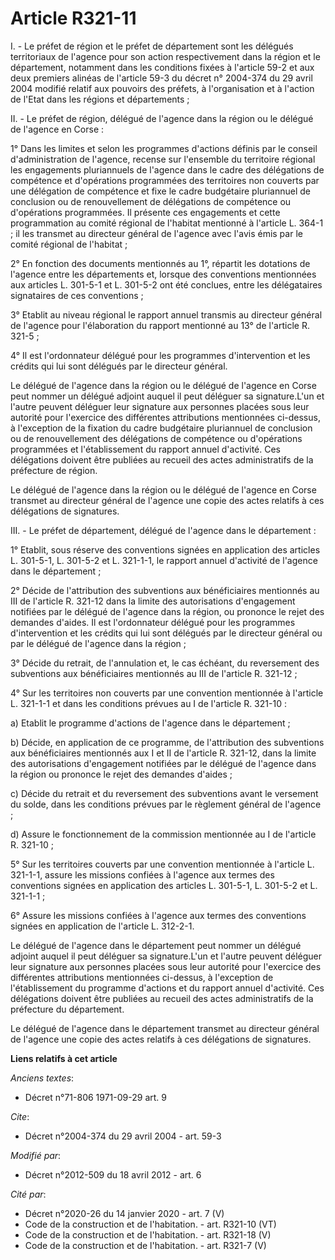# Article R321-11

I. - Le préfet de région et le préfet de département sont les délégués territoriaux de l'agence pour son action
respectivement dans la région et le département, notamment dans les conditions fixées à l'article 59-2 et aux deux premiers
alinéas de l'article 59-3 du décret n° 2004-374 du 29 avril 2004 modifié relatif aux pouvoirs des préfets, à l'organisation
et à l'action de l'Etat dans les régions et départements ;

II. - Le préfet de région, délégué de l'agence dans la région ou le délégué de l'agence en Corse : 

1° Dans les limites et selon les programmes d'actions définis par le conseil d'administration de l'agence, recense sur
l'ensemble du territoire régional les engagements pluriannuels de l'agence dans le cadre des délégations de compétence et
d'opérations programmées des territoires non couverts par une délégation de compétence et fixe le cadre budgétaire
pluriannuel de conclusion ou de renouvellement de délégations de compétence ou d'opérations programmées. Il présente ces
engagements et cette programmation au comité régional de l'habitat mentionné à l'article L. 364-1 ; il les transmet au
directeur général de l'agence avec l'avis émis par le comité régional de l'habitat ; 

2° En fonction des documents mentionnés au 1°, répartit les dotations de l'agence entre les départements et, lorsque des
conventions mentionnées aux articles L. 301-5-1 et L. 301-5-2 ont été conclues, entre les délégataires signataires de ces
conventions ; 

3° Etablit au niveau régional le rapport annuel transmis au directeur général de l'agence pour l'élaboration du rapport
mentionné au 13° de l'article R. 321-5 ;

4° Il est l'ordonnateur délégué pour les programmes d'intervention et les crédits qui lui sont délégués par le directeur
général. 

Le délégué de l'agence dans la région ou le délégué de l'agence en Corse peut nommer un délégué adjoint auquel il peut
déléguer sa signature.L'un et l'autre peuvent déléguer leur signature aux personnes placées sous leur autorité pour
l'exercice des différentes attributions mentionnées ci-dessus, à l'exception de la fixation du cadre budgétaire pluriannuel
de conclusion ou de renouvellement des délégations de compétence ou d'opérations programmées et l'établissement du rapport
annuel d'activité. Ces délégations doivent être publiées au recueil des actes administratifs de la préfecture de région. 

Le délégué de l'agence dans la région ou le délégué de l'agence en Corse transmet au directeur général de l'agence une copie
des actes relatifs à ces délégations de signatures. 

III. - Le préfet de département, délégué de l'agence dans le département : 

1° Etablit, sous réserve des conventions signées en application des articles L. 301-5-1, L. 301-5-2 et L. 321-1-1, le rapport
annuel d'activité de l'agence dans le département ; 

2° Décide de l'attribution des subventions aux bénéficiaires mentionnés au III de l'article R. 321-12 dans la limite des
autorisations d'engagement notifiées par le délégué de l'agence dans la région, ou prononce le rejet des demandes d'aides. Il
est l'ordonnateur délégué pour les programmes d'intervention et les crédits qui lui sont délégués par le directeur général ou
par le délégué de l'agence dans la région ; 

3° Décide du retrait, de l'annulation et, le cas échéant, du reversement des subventions aux bénéficiaires mentionnés au III
de l'article R. 321-12 ; 

4° Sur les territoires non couverts par une convention mentionnée à l'article L. 321-1-1 et dans les conditions prévues au I
de l'article R. 321-10 : 

a) Etablit le programme d'actions de l'agence dans le département ; 

b) Décide, en application de ce programme, de l'attribution des subventions aux bénéficiaires mentionnés aux I et II de
l'article R. 321-12, dans la limite des autorisations d'engagement notifiées par le délégué de l'agence dans la région ou
prononce le rejet des demandes d'aides ; 

c) Décide du retrait et du reversement des subventions avant le versement du solde, dans les conditions prévues par le
règlement général de l'agence ; 

d) Assure le fonctionnement de la commission mentionnée au I de l'article R. 321-10 ; 

5° Sur les territoires couverts par une convention mentionnée à l'article L. 321-1-1, assure les missions confiées à l'agence
aux termes des conventions signées en application des articles L. 301-5-1, L. 301-5-2 et L. 321-1-1 ; 

6° Assure les missions confiées à l'agence aux termes des conventions signées en application de l'article L. 312-2-1. 

Le délégué de l'agence dans le département peut nommer un délégué adjoint auquel il peut déléguer sa signature.L'un et
l'autre peuvent déléguer leur signature aux personnes placées sous leur autorité pour l'exercice des différentes attributions
mentionnées ci-dessus, à l'exception de l'établissement du programme d'actions et du rapport annuel d'activité. Ces
délégations doivent être publiées au recueil des actes administratifs de la préfecture du département. 

Le délégué de l'agence dans le département transmet au directeur général de l'agence une copie des actes relatifs à ces
délégations de signatures.

**Liens relatifs à cet article**

_Anciens textes_:

  - Décret n°71-806 1971-09-29 art. 9

_Cite_:

  - Décret n°2004-374 du 29 avril 2004 - art. 59-3

_Modifié par_:

  - Décret n°2012-509 du 18 avril 2012 - art. 6

_Cité par_:

  - Décret n°2020-26 du 14 janvier 2020 - art. 7 (V)
  - Code de la construction et de l'habitation. - art. R321-10 (VT)
  - Code de la construction et de l'habitation. - art. R321-18 (V)
  - Code de la construction et de l'habitation. - art. R321-7 (V)
